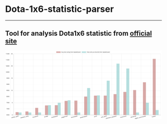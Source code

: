 # Dota-1x6-statistic-parser
---
## Tool for analysis Dota1x6 statistic from [official site](http://old.dota1x6.com/)
![Leaderboard route](img/leaderboard_ex.png)

